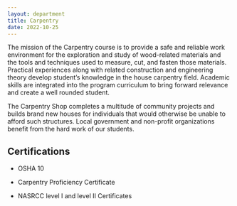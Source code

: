 ```yaml
---
layout: department
title: Carpentry
date: 2022-10-25
---
```


The mission of the Carpentry course is to provide a safe and reliable work environment for the exploration and study of wood-related materials and the tools and techniques used to measure, cut, and fasten those materials. Practical experiences along with related construction and engineering theory develop student’s knowledge in the house carpentry field. Academic skills are integrated into the program curriculum to bring forward relevance and create a well rounded student.

The Carpentry Shop completes a multitude of community projects and builds brand new houses for individuals that would otherwise be unable to afford such structures. Local government and non-profit organizations benefit from the hard work of our students.

## Certifications

- OSHA 10 

- Carpentry Proficiency Certificate

- NASRCC level I and level II Certificates

